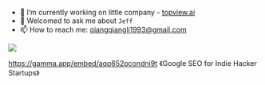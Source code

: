 
- 🔭 I’m currently working on little company - [topview.ai](https://www.topview.ai/?via=jeff)
- 💬 Welcomed to ask me about `Jeff`
- 📫 How to reach me: qiangqiangli1993@gmail.com

![](https://pixel-profile.vercel.app/api/github-stats?username=JeffLi1993&screen_effect=true&background=linear-gradient(to%20bottom%20right%2C%20%232aeeff%2C%20%235580eb))

https://gamma.app/embed/aqp652pcondni9t
《Google SEO for Indie Hacker Startups》
